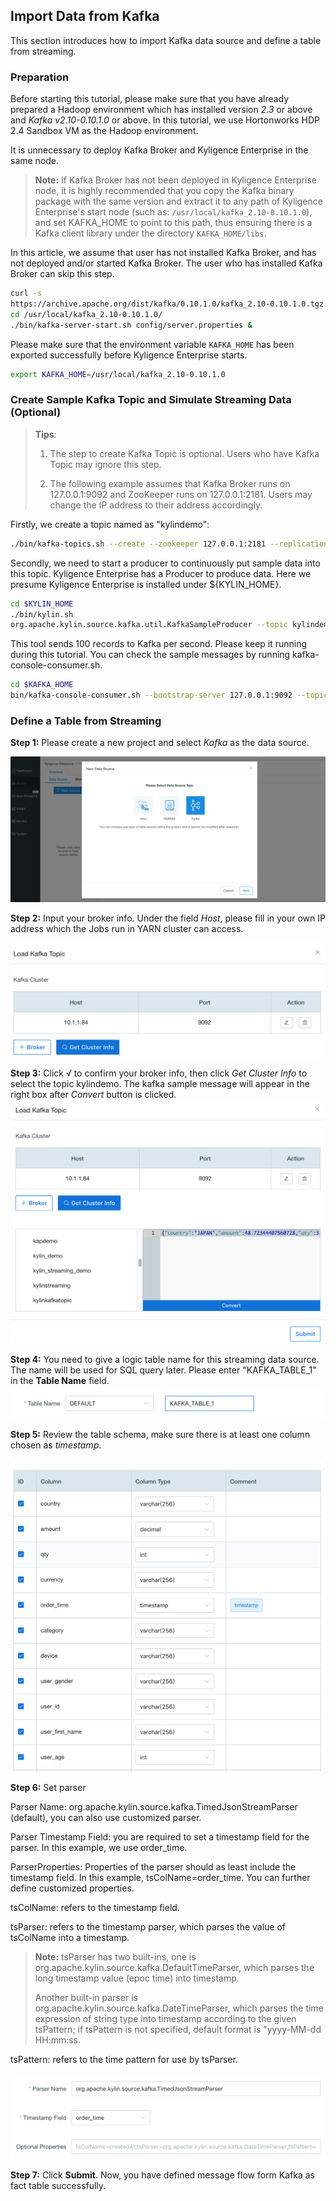 ## Import Data from Kafka

This section introduces how to import Kafka data source and define a table from streaming.



### Preparation

Before starting this tutorial, please make sure that you have already prepared a Hadoop environment which has installed version *2.3* or above and *Kafka v2.10-0.10.1.0* or above. In this tutorial, we use Hortonworks HDP 2.4 Sandbox VM as the Hadoop environment.

It is unnecessary to deploy Kafka Broker and Kyligence Enterprise in the same node. 

> **Note:** If Kafka Broker has not been deployed in Kyligence Enterprise node, it is highly recommended that you copy the Kafka binary package with the same version and extract it to any path of Kyligence Enterprise's start node (such as: `/usr/local/kafka_2.10-0.10.1.0`), and set KAFKA_HOME to point to this path, thus ensuring there is a Kafka client library under the directory `KAFKA_HOME/libs`.

In this article, we assume that user has not installed Kafka Broker, and has not deployed and/or started Kafka Broker. The user who has installed Kafka Broker can skip this step.

```sh
curl -s 
https://archive.apache.org/dist/kafka/0.10.1.0/kafka_2.10-0.10.1.0.tgz | tar -xz -C /usr/local/
cd /usr/local/kafka_2.10-0.10.1.0/
./bin/kafka-server-start.sh config/server.properties &
```

Please make sure that the environment variable `KAFKA_HOME` has been exported successfully before Kyligence Enterprise starts.

```sh
export KAFKA_HOME=/usr/local/kafka_2.10-0.10.1.0
```



### Create Sample Kafka Topic and Simulate Streaming Data (Optional)

> **Tips**: 
>
> 1. The step to create Kafka Topic is optional. Users who have Kafka Topic may ignore this step.
>
> 2. The following example assumes that Kafka Broker runs on 127.0.0.1:9092 and ZooKeeper runs on 127.0.0.1:2181. Users may change the IP address to their address accordingly. 

Firstly, we create a topic named as "kylindemo":

```sh
./bin/kafka-topics.sh --create --zookeeper 127.0.0.1:2181 --replication-factor 1 --partitions 3 --topic kylindemo
```

Secondly, we need to start a producer to continuously put sample data into this topic. Kyligence Enterprise has a Producer to produce data. Here we presume Kyligence Enterprise is installed under ${KYLIN_HOME}.

```sh
cd $KYLIN_HOME
./bin/kylin.sh 
org.apache.kylin.source.kafka.util.KafkaSampleProducer --topic kylindemo --broker 127.0.0.1:9092
```

This tool sends 100 records to Kafka per second. Please keep it running during this tutorial. You can check the sample messages by running kafka-console-consumer.sh.

```sh
cd $KAFKA_HOME
bin/kafka-console-consumer.sh --bootstrap-server 127.0.0.1:9092 --topic kylindemo --from-beginning
```



### Define a Table from Streaming

**Step 1:** Please create a new project and select *Kafka* as the data source.

![Import Kafka Data Source](images/kafka_import.en.png)

**Step 2:** Input your broker info. Under the field *Host*, please fill in your own IP address which the Jobs run in YARN cluster can access.

![Input Broker Information](images/kafka_1.en.png)

**Step 3:** Click √ to confirm your broker info, then click *Get Cluster Info* to select the topic kylindemo. The kafka sample message will appear in the right box after *Convert* button is clicked.
![Get Cluster Information](images/kafka_2.en.png)

**Step 4:** You need to give a logic table name for this streaming data source. The name will be used for SQL query later. Please enter "KAFKA_TABLE_1" in the **Table Name** field.
![Input Table Name](images/kafka_3.png)

**Step 5:** Review the table schema, make sure there is at least one column chosen as *timestamp*.

![One Column Chosen as Timestamp](images/kafka_4.png)

**Step 6:** Set parser

Parser Name: org.apache.kylin.source.kafka.TimedJsonStreamParser (default), you can also use customized parser.

Parser Timestamp Field: you are required to set a timestamp field for the parser. In this example, we use order_time.

ParserProperties: Properties of the parser should as least include the timestamp field. In this example, tsColName=order_time. You can further define customized properties.

tsColName: refers to the timestamp field.

tsParser: refers to the timestamp parser, which parses the value of tsColName into a timestamp.

> **Note:** tsParser has two built-ins, one is org.apache.kylin.source.kafka.DefaultTimeParser, which parses the long timestamp value (epoc time) into timestamp.
>
> Another built-in parser is org.apache.kylin.source.kafka.DateTimeParser, which parses the time expression of string type into timestamp according to the given tsPattern; if tsPattern is not specified, default format is "yyyy-MM-dd HH:mm:ss.

tsPattern: refers to the time pattern for use by tsParser.

![Set Parser](images/kafka_5.png)

**Step 7:** Click **Submit**. Now, you have defined message flow form Kafka as fact table successfully.
